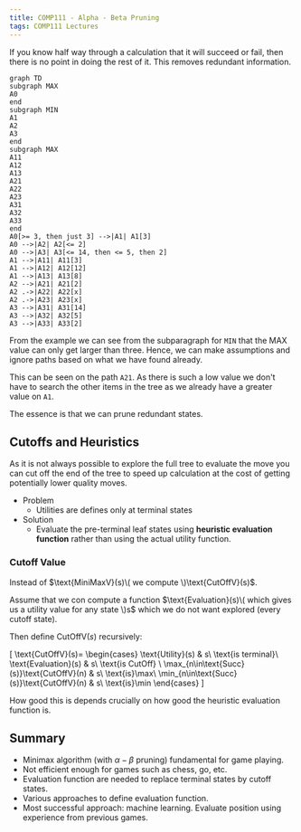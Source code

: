 ```yaml
---
title: COMP111 - Alpha - Beta Pruning
tags: COMP111 Lectures
---
```

If you know half way through a calculation that it will succeed or fail, then there is no point in doing the rest of it. This removes redundant information.

```mermaid
graph TD
subgraph MAX
A0
end
subgraph MIN
A1
A2
A3
end
subgraph MAX
A11
A12
A13
A21
A22
A23
A31
A32
A33
end
A0[>= 3, then just 3] -->|A1| A1[3]
A0 -->|A2| A2[<= 2]
A0 -->|A3| A3[<= 14, then <= 5, then 2]
A1 -->|A11| A11[3]
A1 -->|A12| A12[12]
A1 -->|A13| A13[8]
A2 -->|A21| A21[2]
A2 .->|A22| A22[x]
A2 .->|A23| A23[x]
A3 -->|A31| A31[14]
A3 -->|A32| A32[5]
A3 -->|A33| A33[2]

```

From the example we can see from the subparagraph for `MIN` that the MAX value can only get larger than three. Hence, we can make assumptions and ignore paths based on what we have found already.

This can be seen on the path `A21`. As there is such a low value we don't have to search the other items in the tree as we already have a greater value on `A1`.

The essence is that we can prune redundant states.

## Cutoffs and Heuristics
As it is not always possible to explore the full tree to evaluate the move you can cut off the end of the tree to speed up calculation at the cost of getting potentially lower quality moves.

* Problem
	* Utilities are defines only at terminal states
* Solution
	* Evaluate the pre-terminal leaf states using **heuristic evaluation function** rather than using the actual utility  function.
	
### Cutoff Value

Instead of $\text{MiniMaxV}(s)\( we compute \)\text{CutOffV}(s)$.

Assume that we con compute a function $\text{Evaluation}(s)\( which gives us a utility value for any state \)s$ which we do not want explored (every cutoff state). 

Then define $\text{CutOffV}(s)$ recursively:

\[
\text{CutOffV}(s)=
\begin{cases}
	\text{Utility}(s) & s\ \text{is terminal}\\
	\text{Evaluation}(s) & s\ \text{is CutOff} \\
	\max_{n\in\text{Succ}(s)}\text{CutOffV}(n) & s\ \text{is}\max\\
	\min_{n\in\text{Succ}(s)}\text{CutOffV}(n) & s\ \text{is}\min
\end{cases}
\]

How good this is depends crucially on how good the heuristic evaluation function is.

## Summary

* Minimax algorithm (with $\alpha - \beta$ pruning) fundamental for game playing.
* Not efficient enough for games such as chess, go, etc.
* Evaluation function are needed to replace terminal states by cutoff states.
* Various approaches to define evaluation function.
* Most successful approach: machine learning. Evaluate position using experience  from previous games.
